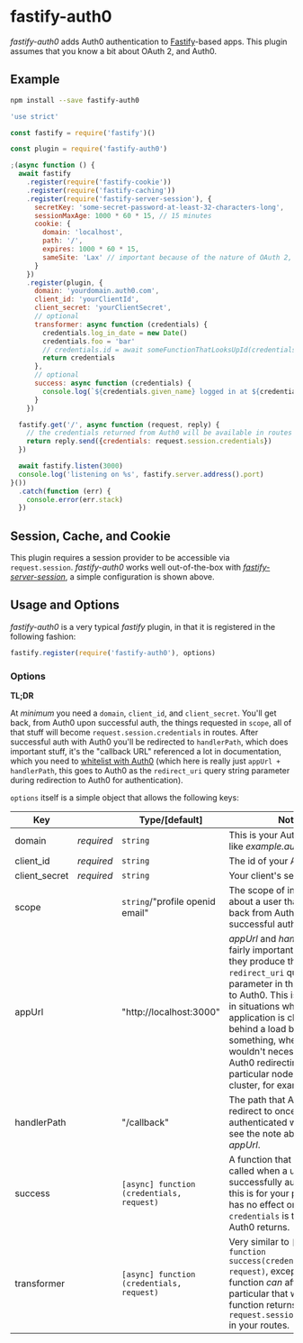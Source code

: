 

# fastify-auth0

*fastify-auth0* adds Auth0 authentication to [Fastify][fastify]-based apps.  This plugin assumes that you know a bit about OAuth 2, and Auth0.

[fastify]: https://fastify.io/

## Example
```bash
npm install --save fastify-auth0
```
```javascript
'use strict'

const fastify = require('fastify')()

const plugin = require('fastify-auth0')

;(async function () {
  await fastify
    .register(require('fastify-cookie'))
    .register(require('fastify-caching'))
    .register(require('fastify-server-session'), {
      secretKey: 'some-secret-password-at-least-32-characters-long',
      sessionMaxAge: 1000 * 60 * 15, // 15 minutes
      cookie: {
        domain: 'localhost',
        path: '/',
        expires: 1000 * 60 * 15,
        sameSite: 'Lax' // important because of the nature of OAuth 2, with all the redirects
      }
    })
    .register(plugin, {
      domain: 'yourdomain.auth0.com',
      client_id: 'yourClientId',
      client_secret: 'yourClientSecret',
      // optional
      transformer: async function (credentials) {
        credentials.log_in_date = new Date()
        credentials.foo = 'bar'
        // credentials.id = await someFunctionThatLooksUpId(credentials)
        return credentials
      },
      // optional
      success: async function (credentials) {
        console.log(`${credentials.given_name} logged in at ${credentials.log_in_date}`)
      }
    })

  fastify.get('/', async function (request, reply) {
    // the credentials returned from Auth0 will be available in routes as request.session.credentials
    return reply.send({credentials: request.session.credentials})
  })

  await fastify.listen(3000)
  console.log('listening on %s', fastify.server.address().port)
}())
  .catch(function (err) {
    console.error(err.stack)
  })
```
## Session, Cache, and Cookie

This plugin requires a session provider to be accessible via `request.session`.  *fastify-auth0* works well out-of-the-box with [*fastify-server-session*](https://www.npmjs.com/package/fastify-server-session), a simple configuration is shown above.  

## Usage and Options

*fastify-auth0* is a very typical *fastify* plugin, in that it is registered in the following fashion:

```javascript
fastify.register(require('fastify-auth0'), options)
```

### Options

<strong>TL;DR</strong>

At _minimum_ you need a `domain`, `client_id`, and `client_secret`.  You'll get back, from Auth0 upon successful auth, the things requested in `scope`, all of that stuff will become `request.session.credentials` in routes.  After successful auth with Auth0 you'll be redirected to `handlerPath`, which does important stuff, it's the "callback URL" referenced a lot in documentation, which you need to [whitelist with Auth0](https://imgur.com/QEOIFUK) (which here is really just `appUrl + handlerPath`, this goes to Auth0 as the `redirect_uri` query string parameter during redirection to Auth0 for authentication).

`options` itself is a simple object that allows the following keys:

| Key | |  Type/[default] | Notes |
| --- | --- | --- | --- |
| domain | *required* | `string` |  This is your Auth0 domain, like *example.auth0.com* |
| client_id | *required* | `string` | The id of your Auth0 client | 
| client_secret | *required* | `string` | Your client's secret |
| scope |   | `string`/"profile openid email" | The scope of information about a user that you'd like back from Auth0 upon successful authentication |
| appUrl |   | "http://localhost:3000" | *appUrl* and *handlerPath* are fairly important.  Together they produce the `redirect_uri` query string parameter in the redirection to Auth0. This is very useful in situations where your application is clustered or behind a load balancer or something, where you wouldn't necessarily want Auth0 redirecting back to a particular node of the cluster, for example. |
| handlerPath |  | "/callback" | The path that Auth0 will redirect to once successfully authenticated with Auth0, see the note above about *appUrl*. |
| success |   | `[async] function (credentials, request)` | A function that should be called when a user is successfully authenticated, this is for your purposes and has no effect on the plugin.  `credentials` is that which Auth0 returns. |
| transformer |   | `[async] function (credentials, request)` | Very similar to `[async] function success(credentials, request)`, except that this function _can_ affect stuff.  In particular that which this function returns will become `request.session.credentials` in your routes. |